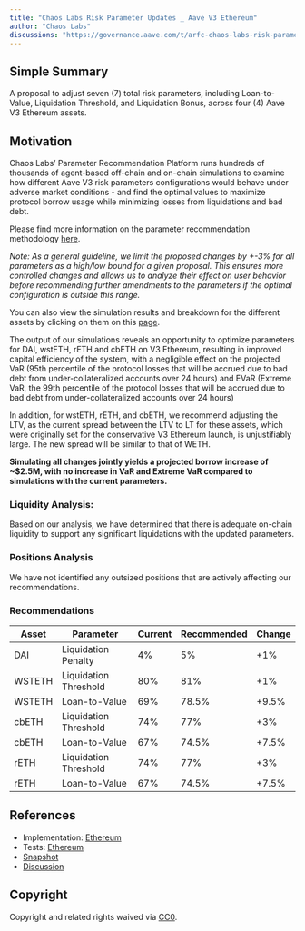 ```yaml
---
title: "Chaos Labs Risk Parameter Updates _ Aave V3 Ethereum"
author: "Chaos Labs"
discussions: "https://governance.aave.com/t/arfc-chaos-labs-risk-parameter-updates-aave-v3-ethereum-2023-08-25/14641"
---
```


## Simple Summary

A proposal to adjust seven (7) total risk parameters, including Loan-to-Value, Liquidation Threshold, and Liquidation Bonus, across four (4) Aave V3 Ethereum assets.

## Motivation

Chaos Labs’ Parameter Recommendation Platform runs hundreds of thousands of agent-based off-chain and on-chain simulations to examine how different Aave V3 risk parameters configurations would behave under adverse market conditions - and find the optimal values to maximize protocol borrow usage while minimizing losses from liquidations and bad debt.

Please find more information on the parameter recommendation methodology [here](https://community.chaoslabs.xyz/aave/recommendations/methodology).

_Note: As a general guideline, we limit the proposed changes by +-3% for all parameters as a high/low bound for a given proposal. This ensures more controlled changes and allows us to analyze their effect on user behavior before recommending further amendments to the parameters if the optimal configuration is outside this range._

You can also view the simulation results and breakdown for the different assets by clicking on them on this [page](https://community.chaoslabs.xyz/aave/risk/markets/Ethereum/recommendations).

The output of our simulations reveals an opportunity to optimize parameters for DAI, wstETH, rETH and cbETH on V3 Ethereum, resulting in improved capital efficiency of the system, with a negligible effect on the projected VaR (95th percentile of the protocol losses that will be accrued due to bad debt from under-collateralized accounts over 24 hours) and EVaR (Extreme VaR, the 99th percentile of the protocol losses that will be accrued due to bad debt from under-collateralized accounts over 24 hours)

In addition, for wstETH, rETH, and cbETH, we recommend adjusting the LTV, as the current spread between the LTV to LT for these assets, which were originally set for the conservative V3 Ethereum launch, is unjustifiably large. The new spread will be similar to that of WETH.

**Simulating all changes jointly yields a projected borrow increase of ~$2.5M, with no increase in VaR and Extreme VaR compared to simulations with the current parameters.**

### Liquidity Analysis:

Based on our analysis, we have determined that there is adequate on-chain liquidity to support any significant liquidations with the updated parameters.

### Positions Analysis

We have not identified any outsized positions that are actively affecting our recommendations.

### Recommendations

| Asset  | Parameter             | Current | Recommended | Change |
| ------ | --------------------- | ------- | ----------- | ------ |
| DAI    | Liquidation Penalty   | 4%      | 5%          | +1%    |
| WSTETH | Liquidation Threshold | 80%     | 81%         | +1%    |
| WSTETH | Loan-to-Value         | 69%     | 78.5%       | +9.5%  |
| cbETH  | Liquidation Threshold | 74%     | 77%         | +3%    |
| cbETH  | Loan-to-Value         | 67%     | 74.5%       | +7.5%  |
| rETH   | Liquidation Threshold | 74%     | 77%         | +3%    |
| rETH   | Loan-to-Value         | 67%     | 74.5%       | +7.5%  |

## References

- Implementation: [Ethereum](https://github.com/bgd-labs/aave-proposals/blob/main/src/20230828_AaveV3_Eth_ChaosLabsRiskParameterUpdates_AaveV3Ethereum/AaveV3_Ethereum_ChaosLabsRiskParameterUpdates_AaveV3Ethereum_20230828.sol)
- Tests: [Ethereum](https://github.com/bgd-labs/aave-proposals/blob/main/src/20230828_AaveV3_Eth_ChaosLabsRiskParameterUpdates_AaveV3Ethereum/AaveV3_Ethereum_ChaosLabsRiskParameterUpdates_AaveV3Ethereum_20230828.t.sol)
- [Snapshot](https://snapshot.org/#/aave.eth/proposal/0x5aff6836eb2e2e7a664ab996a75e115dc1d2362d32bd4b1a3d8d68b1833db702)
- [Discussion](https://governance.aave.com/t/arfc-chaos-labs-risk-parameter-updates-aave-v3-ethereum-2023-08-25/14641)

## Copyright

Copyright and related rights waived via [CC0](https://creativecommons.org/publicdomain/zero/1.0/).
